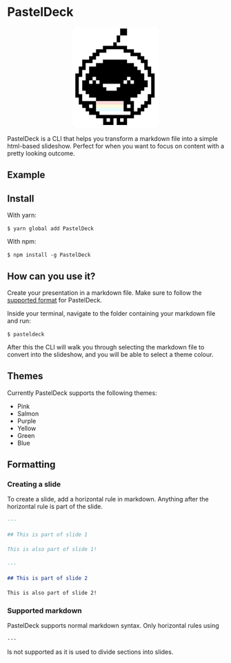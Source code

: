 # PastelDeck
<div align="center">
  <img src="./assets/pasteldeck.gif" width="200" alt="icon">
</div>

PastelDeck is a CLI that helps you transform a markdown file into a simple html-based slideshow. Perfect for when you want to focus on content with a pretty looking outcome.

## Example

## Install

With yarn:
```
$ yarn global add PastelDeck
```

With npm:
```
$ npm install -g PastelDeck
```

## How can you use it?

Create your presentation in a markdown file. Make sure to follow the [supported format](#formatting) for PastelDeck.

Inside your terminal, navigate to the folder containing your markdown file and run:

```
$ pasteldeck
```

After this the CLI will walk you through selecting the markdown file to convert into the slideshow, and you will be able to select a theme colour.

## Themes

Currently PastelDeck supports the following themes:

* Pink
* Salmon
* Purple
* Yellow
* Green
* Blue

## Formatting

### Creating a slide

To create a slide, add a horizontal rule in markdown. Anything after the horizontal rule is part of the slide.
```md
---

## This is part of slide 1

This is also part of slide 1!

---

## This is part of slide 2

This is also part of slide 2!
```

### Supported markdown

PastelDeck supports normal markdown syntax. Only horizontal rules using
```
---
```

Is not supported as it is used to divide sections into slides.
